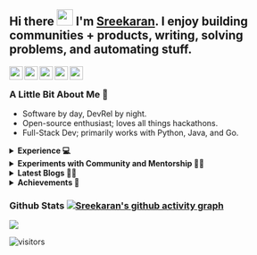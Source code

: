 <!--
**sreekaransrinath/sreekaransrinath** is a ✨ _special_ ✨ repository because its `README.md` (this file) appears on your GitHub profile.

Here are some ideas to get you started:

- 🔭 I’m currently working on ...
- 🌱 I’m currently learning ...
- 👯 I’m looking to collaborate on ...
- 🤔 I’m looking for help with ...
- 💬 Ask me about ...
- 📫 How to reach me: ...
- 😄 Pronouns: ...
- ⚡ Fun fact: ...
- 🌱 I’m currently learning ReactJS, and deep-diving into Deep Learning and Data Science
- 👯 I’m looking to collaborate on projects based on what I'm learning right now
- 🥅 2021 Goals: 
  - Grow my Twitter following and post regular, quality content ([@sk4rn][twitter] ;));
  - Contribute more to Open Source projects;
  - Learn Julia and Golang; 
  - Land my first job; 
  - Get into the MLH Fellowship;
  - Build a habit of blogging, on Hashnode;
- 🔭 I’m currently working on an easy-to-use Content Delivery System
- 😄 Pronouns: He / him
- 📫 How to reach me: I'm most active on Twitter, you can reach me there (feel free to connect on LinkedIn or shoot me an email as well!)
- 👯 I’m looking to collaborate on [Hackathons](https://devpost.com/hackathons). If you like my profile, feel free to get in touch with me!
- ### Connect with me:
[<img align="left" alt="Twitter" src="https://img.shields.io/twitter/follow/skxrxn?color=blue&label=%40skxrxn&logo=twitter&style=for-the-badge"/>][twitter]
[<img align="left" alt="Website" src="https://img.shields.io/website?down_color=red&down_message=offline&style=for-the-badge&up_message=online&url=https%3A%2F%2Fsreekaran.com"/>][website]
[<img align="left" alt="Discord" src="https://img.shields.io/discord/384024830988648450?color=blue&label=Discord&logo=discord&style=for-the-badge"/>][discord]
[<img align="left" alt="LinkedIn" src="https://img.shields.io/badge/LinkedIn-0077B5?style=for-the-badge&logo=linkedin&logoColor=white"/>][linkedin]
-->

## Hi there <img src="https://github.com/TheDudeThatCode/TheDudeThatCode/blob/master/Assets/Hi.gif" width="29px"> I'm [Sreekaran][website]. I enjoy building communities + products, writing, solving problems, and automating stuff.
<a href="https://hi.skrn.ml/site->twt">
    <img align="left" width="24px" src="https://cdn.jsdelivr.net/npm/ionicons@5.5.1/dist/ionicons/svg/logo-twitter.svg" style="color:#007bff !important" />
</a>
<a href="https://sreekaran.com">
    <img align="left" width="24px" src="https://cdn.jsdelivr.net/npm/ionicons@5.5.1/dist/ionicons/svg/planet-outline.svg" style="color:#007bff !important" />
</a>
<a href="https://hi.skrn.ml/site>li">
    <img align="left" width="24px" src="https://cdn.jsdelivr.net/npm/ionicons@5.5.1/dist/ionicons/svg/logo-linkedin.svg" style="color:#007bff !important" />
</a>
<a href="mailto:sreekaran.srinath@gmail.com">
    <img align="left" width="24px" src="https://cdn.jsdelivr.net/npm/ionicons@5.5.1/dist/ionicons/svg/send-outline.svg" style="color:#007bff !important" />
</a>
<a href="https://hi.skrn.ml/site>insta">
    <img align="left" width="24px" src="https://cdn.jsdelivr.net/npm/ionicons@5.5.1/dist/ionicons/svg/logo-instagram.svg" style="color:#007bff !important" />
</a>
<br> 

### A Little Bit About Me 📎 
- Software by day, DevRel by night. 
- Open-source enthusiast; loves all things hackathons. 
- Full-Stack Dev; primarily works with Python, Java, and Go.

<details>
  <summary><b>Experience 💻</b></summary>
  <ul>
    <li>
      DevRel Engineer @ <a href="https://dasha.ai">Dasha AI</a> - 
      <ul>
        <li> Organized, managed, & sponsored hackathons & conferences to increase product adoption, visibility, & education.</li>
        <li> Orchestrated partnerships with other orgs in the form of hackathons, shelf strategies, integrations, & blogs.</li>
        <li> Built demo applications in NodeJS, created documentation, & designed learning programs.</li>
        <li> Explored hacker stories through blogs & videos to showcase hackers & apps.</li>
        <li> Built communities with 3000 members on Twitter, 800 on Slack, & 300 on Discord.</li>
        <li> Managed product collaboration & feedback generation in the communities.</li>
      </ul>
    </li>
    <li>
      Software Engineer @ <a href="https://codemantra.com">Codemantra</a> - 
      <ul>
        <li> Worked on an Intelligent Document Processing Platform; wrote modules to transform & validate epub, pdf, json, & xml content based on flexible parameters.</li>
        <li> Designed & developed scripts for object detection, extraction, validation, & manipulation in pdfs.</li>
        <li> Built, tested, & deployed APIs to inject accessibility features into documents.</li>
        <li> Designed & developed content management, transformation, & validation solutions in Python & Java, with rapidly evolving requirements & specifications.</li>
        <li> Worked on an end-to-end custom learning management system with NodeJS.</li>
      </ul>
    </li>
    <li>
      Software Engineer @ <a href="https://linkedin.com/company/spi-edge">SPI Edge</a> - 
      <ul>
        <li> Designed & implemented an end-to-end system to monitor & analyze habit formation through WhatsApp.</li>
        <li> Deployed the app to over 200 employees, resulting in a 50% increase in habit streaks.</li>
        <li> Developed dashboards to track, analyze, & present metrics in real-time to both employees & employers.</li>
      </ul>
    </li>
    <li>
      Software Engineer Intern @ <a href="https://rolocrm.in">RoloCRM</a> - 
      <ul>
        <li> Designed, developed, tested, & deployed systems to automate lead generation & scheduling of 50,000 email campaigns.</li>
        <li> Used Python & Sendy to reduce effort to send out campaigns by 85% & saved nearly 5000 hours.</li>
      </ul>
    </li>
  </ul>
</details>

<details>
    <summary><b>Experiments with Community and Mentorship 🙌🏼</b></summary>
    <ul>
        <li> Organizer @ <a href="https://hacktheleague.tech">Hack the League</a>.</li>
        <li> Mentor & Judge @ <a href="https://mlh.io">Major League Hacking</a> - Mentored students and judged submissions @ MLH-hosted events. </ <li> Hackathon Ambassador @ <a href="https://angelhack.com">AngelHack</a>. </li>
        <li> Returning Data Science Bootcamp Mentor @ <a href="https://diya-research.org">Data Inspired Young
                Analysts</a> - Mentored a batches of ~10 students towards learning from scratch Python and the basics of data science in the space of two month-long bootcamps, helping them build their first data-science applications. </li>
        <li> Co-Lead of Incubation @ <a href="https://linkedin.com/company/spi-edge">SPI Edge</a> - Oversaw, led, and mentored 15 hackathon-winning teams & helped turn their projects into potential start-ups. </li>
        <li> Mentor/Judge @ 30+ <a href="https://skrn.ml/#Hackathons">hackathons</a>, including <a href="https://makeharvard.io">MakeHarvard</a>, <a href="https://tamuhack.com">TAMUhack</a>, <a href="https://hackdavis.io">HackDavis</a>, <a href="https://sfhacks.io">SF Hacks</a>.
        </li>
        <li> Project Co-ordinator (Hackathons and Events) @ Madras HackerSpace - Organized a hackathon themed around fundraising platforms. Conducted workshops and talks centered around helping newbie programmers. </li>
        <li> Mentor @ <a href="https://cs50.harvard.edu/">Harvard CS50's 2021 Seminars</a>. </li>
        <li> Open Source Project Mentor @ <a href="https://devscript.tech">DevScript Winter of Code</a> - Mentored students in DevScript Winter of Code to contribute to open-source projects. </li>
      
    </ul>
</details>

<details>
    <summary><b>Latest Blogs ✍🏼</b></summary>
    <ul>
        <li> <a href="https://blog.sreekaran.com/posts/lose-at-hackathons/">Why You Should Lose at Hackathons</a></li>
        <li><a href="https://blog.sreekaran.com/posts/hackathons-101">Hackathons 101</a>
    </ul>
</details>

<details>
    <summary><b>Achievements 🚀</b></summary>
    <ul>
        <li> Winner - Linux Foundation Dan Kohn Scholarship (KubeCon NA 2021). </li>
        <li> #3 Worldwide among 65,000+ Hackers @ <a href="https://mlh.io">Major League Hacking</a>'s <a href="https://localhackday.mlh.io">Local Hack Day: Build</a>. </li>
        <li> #1 of 4500+ teams, <a href="https://wonsulting.com/project-2020">Wonsulting Project 2020</a> (Wonsuting4WorldLiteracy - raised >COL$3.5M for education of disadvantaged children in Colombia). </li>
        <li> Winner (out of 100+ teams), <a href="https://mlh.io">MLH</a>'s <a href="https://organize.mlh.io/participants/events/6397-impractical-hackers">Impractical Hackers</a> Hackathon. </li>
        <li> Winner (out of 100+ teams), <a href="https://mlh.io">MLH</a>'s <a href="https://organize.mlh.io/participants/events/6531-corgihacks">CorgiHacks</a> Hackathon. </li>
        <li> #1 (out of 120 submissions), E^3 (intra-uni hackathon). </li>
    </ul>
</details>

### Github Stats [![Sreekaran's github activity graph](https://activity-graph.herokuapp.com/graph?username=sreekaransrinath&theme=xcode)](https://git.io/sreekaran)

<a href="">
    <img align="center" src="https://github-readme-stats.vercel.app/api/top-langs/?username=sreekaransrinath&layout=compact&title_color=007bff&text_color=e7e7e7&icon_color=007bff&bg_color=171c28" />
</a>

[website]: https://sreekaran.com 
[twitter]: https://sreekaran.com/twt
[linkedin]: https://sreekaran.com/li
[instagram]: https://sreekaran.com/ig
[discord]: https://discord.gg/UHjrpmAsnY

[<img align="left" alt="visitors" src="https://visitor-badge.glitch.me/badge?page_id=sreekaransrinath.sreekaransrinath" />][website]
